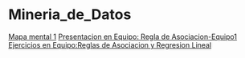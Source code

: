 # Mineria_de_Datos
[Mapa mental 1](https://github.com/Andrea-Lopez/Mineria_de_Datos/blob/master/1822031_MapaMental1.pdf)
[Presentacion en Equipo: Regla de Asociacion-Equipo1](https://github.com/FranciscoGSA1816358/Mineria_de_datos/blob/master/Presentaci%C3%B3n_Reglas%20de%20Asociaci%C3%B3n_2.pdf)
[Ejercicios en Equipo:Reglas de Asociacion y Regresion Lineal](https://github.com/FranciscoGSA1816358/Mineria_de_datos)
